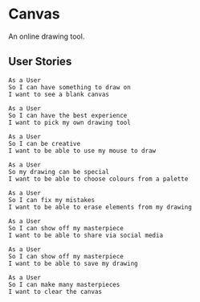 # Canvas

An online drawing tool.

## User Stories

```
As a User
So I can have something to draw on
I want to see a blank canvas
```
```
As a User
So I can have the best experience
I want to pick my own drawing tool
```
```
As a User
So I can be creative
I want to be able to use my mouse to draw
```
```
As a User
So my drawing can be special
I want to be able to choose colours from a palette
```
```
As a User
So I can fix my mistakes
I want to be able to erase elements from my drawing
```
```
As a User
So I can show off my masterpiece
I want to be able to share via social media
```
```
As a User
So I can show off my masterpiece
I want to be able to save my drawing
```
```
As a User
So I can make many masterpieces
I want to clear the canvas
```
